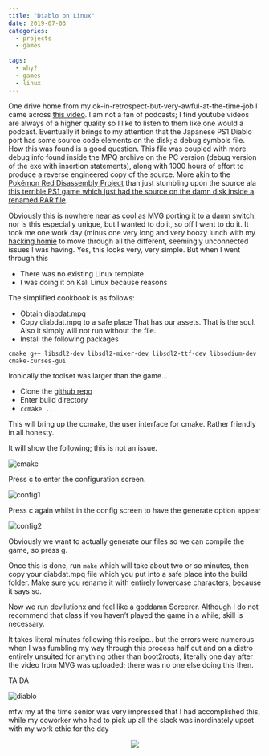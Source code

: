 ```yaml
---
title: "Diablo on Linux"
date: 2019-07-03
categories:
  - projects
  - games
  
tags:
  - why?
  - games
  - linux
---
```


One drive home from my ok-in-retrospect-but-very-awful-at-the-time-job I came across [this video](https://www.youtube.com/watch?v=5tADL_fmsHQ). I am not a fan of podcasts; I find youtube videos are always of a higher quality so I like to listen to them like one would a podcast. Eventually it brings to my attention that the Japanese PS1 Diablo port has some source code elements on the disk; a debug symbols file. How this was found is a good question. This file was coupled with more debug info found inside the MPQ archive on the PC version (debug version of the exe with insertion statements), along with 1000 hours of effort to produce a reverse engineered copy of the source. More akin to the [Pokémon Red Disassembly Project](https://github.com/pret/pokered) than just stumbling upon the source ala [this terrible PS1 game which just had the source on the damn disk inside a renamed RAR file](https://tcrf.net/360:_Three_Sixty).

Obviously this is nowhere near as cool as MVG porting it to a damn switch, nor is this especially unique, but I wanted to do it, so off I went to do it. It took me one work day (minus one very long and very boozy lunch with my [hacking homie](https://kymb0.github.io/) to move through all the different, seemingly unconnected issues I was having. Yes, this looks very, very simple. But when I went through this

- There was no existing Linux template
- I was doing it on Kali Linux because reasons

The simplified cookbook is as follows:

- Obtain diabdat.mpq
- Copy diabdat.mpq to a safe place
That has our assets. That is the soul. Also it simply will not run without the file.
- Install the following packages

````cmake g++ libsdl2-dev libsdl2-mixer-dev libsdl2-ttf-dev libsodium-dev cmake-curses-gui````

Ironically the toolset was larger than the game...

- Clone the [github repo](https://github.com/diasurgical/devilutionX)
- Enter build directory
- ````ccmake ..````

This will bring up the ccmake, the user interface for cmake. Rather friendly in all honesty.

It will show the following; this is not an issue.

![cmake](/assets/images/diablo/ccmake.png)

Press c to enter the configuration screen.

![config1](/assets/images/diablo/configure1.jpg)

Press c again whilst in the config screen to have the generate option appear

![config2](/assets/images/diablo/configure2.jpg)

Obviously we want to actually generate our files so we can compile the game, so press g.

Once this is done, run ````make```` which will take about two or so minutes, then copy your diabdat.mpq file which you put into a safe place into the build folder. Make sure you rename it with entirely lowercase characters, because it says so.

Now we run devilutionx and feel like a goddamn Sorcerer. Although I do not recommend that class if you haven’t played the game in a while; skill is necessary.

It takes literal minutes following this recipe.. but the errors were numerous when I was fumbling my way through this process half cut and on a distro entirely unsuited for anything other than boot2roots, literally one day after the video from MVG was uploaded; there was no one else doing this then.

TA DA

![diablo](/assets/images/diablo/diablo.png)

mfw my at the time senior was very impressed that I had accomplished this, while my coworker who had to pick up all the slack was inordinately upset with my work ethic for the day

<p align="center">
  <img src="/assets/images/diablo/devilhomer.gif" />
</p>
